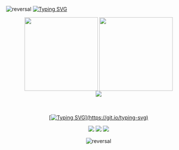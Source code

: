 ![reversal](https://capsule-render.vercel.app/api?type=waving&reversal=true&&color=0:808080,100:000080&reversal=true&section=header&animation=fadeIn)
[![Typing SVG](https://readme-typing-svg.herokuapp.com?font=Kanit&size=35&letterSpacing=&pause=1000&color=5504FF88&center=true&vCenter=true&width=1000&height=45&lines=Hello+there!+;I'm+Lunz;I'm+a+fullstack+developer)](https://git.io/typing-svg)

<div align="center">
<img height=200 align="center" src="https://github-readme-stats.vercel.app/api?username=lunzjoao&show_icons=true&theme=tokyonight&hide_border=true" />
<img height=200 align="center" src="https://github-readme-stats.vercel.app/api/top-langs?username=lunzjoao&layout=compact&langs_count=8&card_width=320&theme=tokyonight&hide_border=true" />
</div>
<div align="center">
 <a href="https://skillicons.dev">
<img src="https://skillicons.dev/icons?i=java,kotlin,py,nodejs,react,aws,docker,git,bash,figma,tailwind,mysql&perline=6"/>

<br>
<br>
<br>

[![Typing SVG](https://readme-typing-svg.herokuapp.com?font=Kanit&size=18&pause=1000&color=A9A9A9C8&background=FFFFFF10&center=true&vCenter=true&repeat=false&width=135&height=30&lines=+Contact+me!)](https://git.io/typing-svg)
 
 <div align="center">  
  <a href="https://discord.gg/lunzjoao" target="_blank"><img src="https://img.shields.io/badge/Discord-7289DA?style=for-the-badge&logo=discord&logoColor=white" target="_blank"></a> 
  <a href="https://x.com/joaoplunz" target="_blank"><img src="https://img.shields.io/badge/-1DA1F2?style=for-the-badge&logo=X&logoColor=white" target="_blank"></a> 
  <a href="mailto:lunzjoao@gmail.com"><img src="https://img.shields.io/badge/-Gmail-%23333?style=for-the-badge&logo=gmail&logoColor=white" target="_blank"></a>

 ![reversal](https://capsule-render.vercel.app/api?type=waving&reversal=true&&color=0:808080,100:000080&reversal=true&section=footer&animation=fadeIn) 
